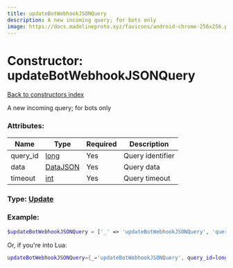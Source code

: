 ```yaml
---
title: updateBotWebhookJSONQuery
description: A new incoming query; for bots only
image: https://docs.madelineproto.xyz/favicons/android-chrome-256x256.png
---
```

# Constructor: updateBotWebhookJSONQuery  
[Back to constructors index](index.md)



A new incoming query; for bots only

### Attributes:

| Name     |    Type       | Required | Description |
|----------|---------------|----------|-------------|
|query\_id|[long](../types/long.md) | Yes|Query identifier|
|data|[DataJSON](../types/DataJSON.md) | Yes|Query data|
|timeout|[int](../types/int.md) | Yes|Query timeout|



### Type: [Update](../types/Update.md)


### Example:

```php
$updateBotWebhookJSONQuery = ['_' => 'updateBotWebhookJSONQuery', 'query_id' => long, 'data' => DataJSON, 'timeout' => int];
```  


Or, if you're into Lua:

```lua
updateBotWebhookJSONQuery={_='updateBotWebhookJSONQuery', query_id=long, data=DataJSON, timeout=int}

```


